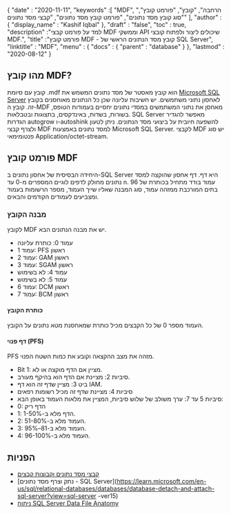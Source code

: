 {
  "date" : "2020-11-11",
  "keywords" :[ "MDF", "הרחבה", "קובץ", "פורמט קובץ", "סוג קובץ מסד נתונים", "פורמט קובץ מסד נתונים", "קבצי מסד נתונים" ],
  "author" : {
    "display_name" : "Kashif Iqbal"
},
  "draft" : "false",
  "toc" : true,
  "description" :"למד על פורמט קבצי MDF וממשקי API שיכולים ליצור ולפתוח קובצי MDF.",
  "title" :"פורמט קובץ MDF - קובץ מסד הנתונים הראשי של SQL Server",
  "linktitle" : "MDF",
  "menu" : {
    "docs" : {
      "parent" : "database"
}
},
  "lastmod" : "2020-08-12"
}

## מהו קובץ MDF?

קובץ עם סיומת .mdf הוא קובץ מאסטר של מסד נתונים המשמש את [Microsoft SQL Server](https://en.wikipedia.org/wiki/Microsoft_SQL_Server) לאחסון נתוני משתמשים. יש חשיבות עליונה שכן כל הנתונים מאוחסנים בקובץ זה. קובץ ה-MDF מאחסן את נתוני המשתמשים במסדי נתונים יחסיים בעמודות הטופס, בשורות, בשדות, באינדקסים, בתצוגות ובטבלאות. SQL Server מאפשר להגדיר הגדרות autogrow ו-autoshink להשפעה חיובית על ביצועי מסד הנתונים. ניתן לטעון ולצרף קבצי MDF למסד נתונים באמצעות Microsoft SQL Server. לקבצי MDF יש סוג פנטומימאי Application/octet-stream.

## פורמט קובץ MDF

היחידה הבסיסית של אחסון נתונים ב-SQL Server היא דף. דף אחסון שהוקצה למסד נתונים מחולק לדפים לוגיים המספרים מ-0 עד n. עמוד בודד מתחיל בכותרת של 96 בתים המורכבת ממזהה עמוד, סוג המבנה שאליו שייך העמוד, מספר הרשומות בעמוד ומצביעים לעמודים הקודמים והבאים.

### מבנה הקובץ

לקובץ MDF יש את מבנה הנתונים הבא.

* עמוד 0: כותרת עליונה
* עמוד 1: PFS ראשון
* עמוד 2: GAM ראשון
* עמוד 3: SGAM ראשון
* עמוד 4: לא בשימוש
* עמוד 5: לא בשימוש
* עמוד 6: DCM ראשון
* עמוד 7: BCM ראשון

#### כותרת הקובץ

העמוד מספר 0 של כל הקבצים מכיל כותרת שמאחסנת מטא נתונים על הקובץ.

#### דף פנוי (PFS)
PFS מזהה את מצב ההקצאה וקובע את כמות השטח הפנוי.

* Bit 1: מציין אם הדף מוקצה או לא.
* סיביות 2: מציינת אם הדף הוא בהיקף מעורב.
* ביט 3: מציין שדף זה הוא דף IAM.
* סיביות 4: מציינת שדף זה מכיל רשומות רפאים
* סיביות 5 עד 7: ערך משולב של שלוש סיביות, המציין את מלאות העמוד באופן הבא:
* 0: הדף ריק
* 1: הדף מלא ב-1-50%.
* 2: העמוד מלא ב-51-80%.
* 3: העמוד מלא ב-81–95%.
* 4: העמוד מלא ב-96-100%.

## הפניות

* [קבצי מסד נתונים וקבוצות קבצים](https://learn.microsoft.com/en-us/sql/relational-databases/databases/database-files-and-filegroups?view=sql-server-ver15)
* [נתק וצרף מסד נתונים - SQL Server](https://learn.microsoft.com/en-us/sql/relational-databases/databases/database-detach-and-attach-sql-server?view=sql-server -ver15)
* [ניתוח SQL Server Data File Anatomy](https://blog.pythian.com/analyzing-sql-server-data-file-anatomy/)

